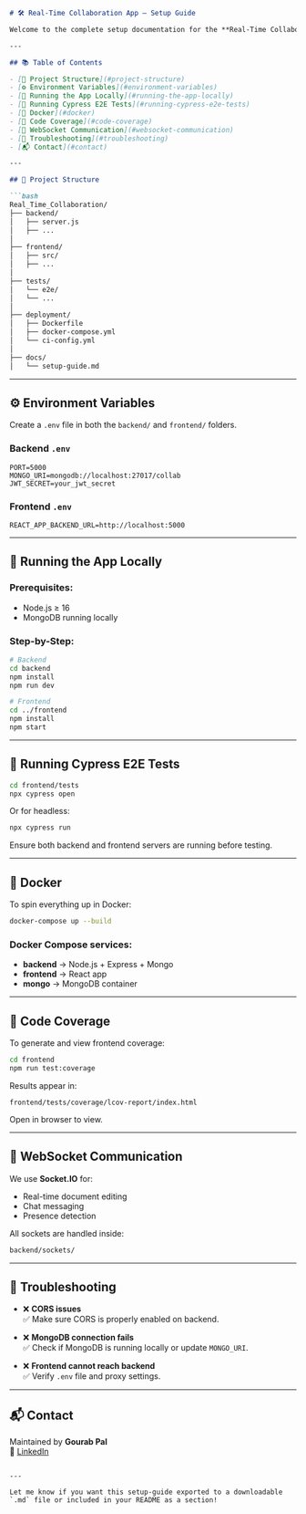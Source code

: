 ```markdown
# 🛠️ Real-Time Collaboration App – Setup Guide

Welcome to the complete setup documentation for the **Real-Time Collaboration App**.

---

## 📚 Table of Contents

- [🧱 Project Structure](#project-structure)
- [⚙️ Environment Variables](#environment-variables)
- [🚀 Running the App Locally](#running-the-app-locally)
- [🧪 Running Cypress E2E Tests](#running-cypress-e2e-tests)
- [🐳 Docker](#docker)
- [📄 Code Coverage](#code-coverage)
- [📡 WebSocket Communication](#websocket-communication)
- [🧼 Troubleshooting](#troubleshooting)
- [📬 Contact](#contact)

---

## 🧱 Project Structure

```bash
Real_Time_Collaboration/
├── backend/
│   ├── server.js
│   ├── ...
│
├── frontend/
│   ├── src/
│   ├── ...
│
├── tests/
│   └── e2e/
│   └── ...
│
├── deployment/
│   ├── Dockerfile
│   ├── docker-compose.yml
│   └── ci-config.yml
│
├── docs/
│   └── setup-guide.md
```

---

## ⚙️ Environment Variables

Create a `.env` file in both the `backend/` and `frontend/` folders.

### Backend `.env`
```env
PORT=5000
MONGO_URI=mongodb://localhost:27017/collab
JWT_SECRET=your_jwt_secret
```

### Frontend `.env`
```env
REACT_APP_BACKEND_URL=http://localhost:5000
```

---

## 🚀 Running the App Locally

### Prerequisites:
- Node.js ≥ 16
- MongoDB running locally

### Step-by-Step:

```bash
# Backend
cd backend
npm install
npm run dev

# Frontend
cd ../frontend
npm install
npm start
```

---

## 🧪 Running Cypress E2E Tests

```bash
cd frontend/tests
npx cypress open
```

Or for headless:
```bash
npx cypress run
```

Ensure both backend and frontend servers are running before testing.

---

## 🐳 Docker

To spin everything up in Docker:

```bash
docker-compose up --build
```

### Docker Compose services:
- **backend** → Node.js + Express + Mongo
- **frontend** → React app
- **mongo** → MongoDB container

---

## 📄 Code Coverage

To generate and view frontend coverage:
```bash
cd frontend
npm run test:coverage
```

Results appear in:
```
frontend/tests/coverage/lcov-report/index.html
```

Open in browser to view.

---

## 📡 WebSocket Communication

We use **Socket.IO** for:
- Real-time document editing
- Chat messaging
- Presence detection

All sockets are handled inside:
```bash
backend/sockets/
```

---

## 🧼 Troubleshooting

- ❌ **CORS issues**  
  ✅ Make sure CORS is properly enabled on backend.

- ❌ **MongoDB connection fails**  
  ✅ Check if MongoDB is running locally or update `MONGO_URI`.

- ❌ **Frontend cannot reach backend**  
  ✅ Verify `.env` file and proxy settings.

---

## 📬 Contact

Maintained by **Gourab Pal**  
📧 [LinkedIn](https://www.linkedin.com/in/gourab-pal-828078248/)
```

---

Let me know if you want this setup-guide exported to a downloadable `.md` file or included in your README as a section!

